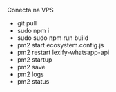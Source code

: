 Conecta na VPS
- git pull
- sudo npm i
- sudo sudo npm run build
- pm2 start ecosystem.config.js
- pm2 restart lexify-whatsapp-api
- pm2 startup
- pm2 save
- pm2 logs
- pm2 status